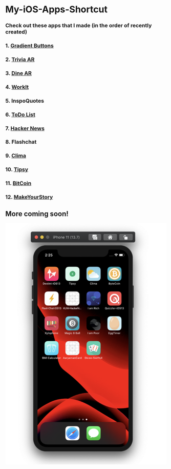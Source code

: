 # My-iOS-Apps-Shortcut

### Check out these apps that I made (in the order of recently created)

### 1. [Gradient Buttons](https://github.com/saini1998/GradientButtonsApp)
### 2. [Trivia AR](https://github.com/saini1998/TriviaAR)
### 3. [Dine AR](https://github.com/saini1998/DineAR)
### 4. [WorkIt](https://github.com/saini1998/WorkIt)
### 5. InspoQuotes
### 6. [ToDo List](https://github.com/saini1998/ToDo_List_App)
### 7. [Hacker News](https://github.com/saini1998/HackerNews-App)
### 8. Flashchat
### 9. [Clima](https://github.com/saini1998/HowsTheWeather-App)
### 10. [Tipsy](https://github.com/saini1998/Cal_Tip_App)
### 11. [BitCoin](https://github.com/saini1998/ByteCoin-App)
### 12. [MakeYourStory](https://github.com/saini1998/MakeYourStory)

## More coming soon!

![s](s.png)
